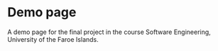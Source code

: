 # Demo page
A demo page for the final project in the course Software Engineering, University of the Faroe Islands.
